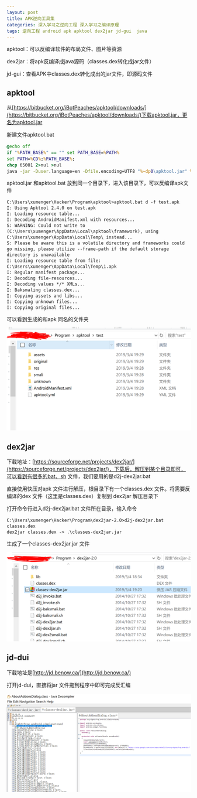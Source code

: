 ```yaml
---
layout: post
title: APK逆向工具集
categories: 深入学习之逆向工程 深入学习之编译原理
tags: 逆向工程 android apk apktool dex2jar jd-gui  java 
---
```


apktool：可以反编译软件的布局文件、图片等资源

dex2jar：将apk反编译成java源码（classes.dex转化成jar文件）

jd-gui：查看APK中classes.dex转化成出的jar文件，即源码文件

## apktool

从[https://bitbucket.org/iBotPeaches/apktool/downloads/](https://bitbucket.org/iBotPeaches/apktool/downloads/)下载apktool.jar，更名为apktool.jar

新建文件apktool.bat

```bat
@echo off
if "%PATH_BASE%" == "" set PATH_BASE=%PATH%
set PATH=%CD%;%PATH_BASE%;
chcp 65001 2>nul >nul
java -jar -Duser.language=en -Dfile.encoding=UTF8 "%~dp0\apktool.jar" %*
```

apktool.jar 和apktool.bat 放到同一个目录下，进入该目录下，可以反编译apk文件

```
C:\Users\xumenger\Hacker\Program\apktool>apktool.bat d -f test.apk
I: Using Apktool 2.4.0 on test.apk
I: Loading resource table...
I: Decoding AndroidManifest.xml with resources...
S: WARNING: Could not write to (C:\Users\xumenger\AppData\Local\apktool\framework), using C:\Users\xumenger\AppData\Local\Temp\ instead...
S: Please be aware this is a volatile directory and frameworks could go missing, please utilize --frame-path if the default storage directory is unavailable
I: Loading resource table from file: C:\Users\xumenger\AppData\Local\Temp\1.apk
I: Regular manifest package...
I: Decoding file-resources...
I: Decoding values */* XMLs...
I: Baksmaling classes.dex...
I: Copying assets and libs...
I: Copying unknown files...
I: Copying original files...
```

可以看到生成的和apk 同名的文件夹

![](../media/image/2019-03-04/01.png)

## dex2jar

下载地址：[https://sourceforge.net/projects/dex2jar/](https://sourceforge.net/projects/dex2jar/)，下载后，解压到某个目录即可，可以看到有很多的bat、sh 文件，我们要用的是d2j-dex2jar.bat

直接使用快压对apk 文件进行解压，根目录下有一个classes.dex 文件。将需要反编译的dex 文件（这里是classes.dex）复制到 dex2jar 解压目录下

打开命令行进入d2j-dex2jar.bat 文件所在目录，输入命令

```
C:\Users\xumenger\Hacker\Program\dex2jar-2.0>d2j-dex2jar.bat classes.dex
dex2jar classes.dex -> .\classes-dex2jar.jar
```

生成了一个classes-dex2jar.jar 文件

![](../media/image/2019-03-04/02.png)

## jd-dui

下载地址是[http://jd.benow.ca/](http://jd.benow.ca/)

打开jd-dui，直接将jar 文件拖到程序中即可完成反汇编

![](../media/image/2019-03-04/03.png)
